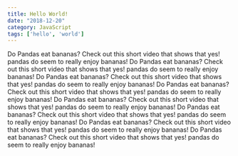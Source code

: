 ```yaml
---
title: Hello World!
date: "2018-12-20"
category: JavaScript
tags: ['hello', 'world']
---
```


Do Pandas eat bananas? Check out this short video that shows that yes! pandas do seem to really enjoy bananas!
Do Pandas eat bananas? Check out this short video that shows that yes! pandas do seem to really enjoy bananas!
Do Pandas eat bananas? Check out this short video that shows that yes! pandas do seem to really enjoy bananas!
Do Pandas eat bananas? Check out this short video that shows that yes! pandas do seem to really enjoy bananas!
Do Pandas eat bananas? Check out this short video that shows that yes! pandas do seem to really enjoy bananas!
Do Pandas eat bananas? Check out this short video that shows that yes! pandas do seem to really enjoy bananas!
Do Pandas eat bananas? Check out this short video that shows that yes! pandas do seem to really enjoy bananas!
Do Pandas eat bananas? Check out this short video that shows that yes! pandas do seem to really enjoy bananas!